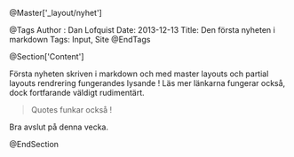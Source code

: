 @Master['_layout/nyhet']

@Tags
Author : Dan Lofquist
Date: 2013-12-13
Title: Den första nyheten i markdown
Tags: Input, Site
@EndTags

@Section['Content']

Första nyheten skriven i markdown och med master layouts och partial layouts rendrering fungerandes lysande ! 
Läs mer länkarna fungerar också, dock fortfarande väldigt rudimentärt.

> Quotes funkar också !

Bra avslut på denna vecka.

@EndSection